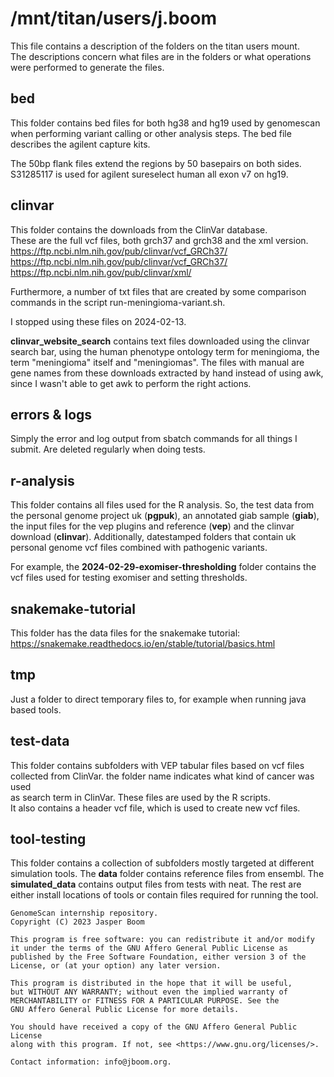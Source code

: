 # /mnt/titan/users/j.boom
This file contains a description of the folders on the titan users mount.  
The descriptions concern what files are in the folders or what operations were
performed to generate the files.

## bed
This folder contains bed files for both hg38 and hg19 used by
genomescan when performing variant calling or other analysis steps. The bed
file describes the agilent capture kits.

The 50bp flank files extend the regions by 50 basepairs on both sides.  
S31285117 is used for agilent sureselect human all exon v7 on hg19.

## clinvar
This folder contains the downloads from the ClinVar database.  
These are the full vcf files, both grch37 and grch38 and the xml version.  
https://ftp.ncbi.nlm.nih.gov/pub/clinvar/vcf_GRCh37/  
https://ftp.ncbi.nlm.nih.gov/pub/clinvar/vcf_GRCh37/  
https://ftp.ncbi.nlm.nih.gov/pub/clinvar/xml/

Furthermore, a number of txt files that are created by some comparison
commands in the script run-meningioma-variant.sh.

I stopped using these files on 2024-02-13.

**clinvar_website_search** contains text files downloaded using the clinvar
search bar, using the human phenotype ontology term for meningioma, the term
"meningioma" itself and "meningiomas". The files with manual are gene names
from these downloads extracted by hand instead of using awk, since I wasn't able
to get awk to perform the right actions.

## errors & logs
Simply the error and log output from sbatch commands for all things I submit.
Are deleted regularly when doing tests.

## r-analysis
This folder contains all files used for the R analysis. So, the test data from
the personal genome project uk (**pgpuk**), an annotated giab
sample (**giab**), the input files for the vep plugins and reference (**vep**)
and the clinvar download (**clinvar**). Additionally, datestamped folders
that contain uk personal genome vcf files combined with pathogenic variants.

For example, the **2024-02-29-exomiser-thresholding** folder contains the  
vcf files used for testing exomiser and setting thresholds.

## snakemake-tutorial
This folder has the data files for the snakemake tutorial: 
https://snakemake.readthedocs.io/en/stable/tutorial/basics.html

## tmp
Just a folder to direct temporary files to, for example when running java
based tools.

## test-data
This folder contains subfolders with VEP tabular files based on vcf files  
collected from ClinVar. the folder name indicates what kind of cancer was used  
as search term in ClinVar. These files are used by the R scripts.  
It also contains a header vcf file, which is used to create new vcf files.

## tool-testing
This folder contains a collection of subfolders mostly targeted at different
simulation tools. The **data** folder contains reference files from ensembl.
The **simulated_data** contains output files from tests with neat. The rest are
either install locations of tools or contain files required for running the
tool.

```
GenomeScan internship repository.
Copyright (C) 2023 Jasper Boom

This program is free software: you can redistribute it and/or modify
it under the terms of the GNU Affero General Public License as
published by the Free Software Foundation, either version 3 of the
License, or (at your option) any later version.

This program is distributed in the hope that it will be useful,
but WITHOUT ANY WARRANTY; without even the implied warranty of
MERCHANTABILITY or FITNESS FOR A PARTICULAR PURPOSE. See the
GNU Affero General Public License for more details.

You should have received a copy of the GNU Affero General Public License
along with this program. If not, see <https://www.gnu.org/licenses/>.

Contact information: info@jboom.org.
```